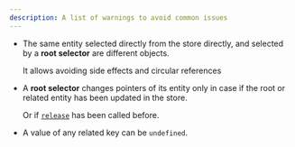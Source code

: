 ```yaml
---
description: A list of warnings to avoid common issues
---
```


- The same entity selected directly from the store directly, and selected by a **root selector** are different objects.

  It allows avoiding side effects and circular references

- A **root selector** changes pointers of its entity only in case if the root or related entity has been updated in the store.

  Or if [`release`](../extra/releasing-cache.md) has been called before.

- A value of any related key can be `undefined`.
